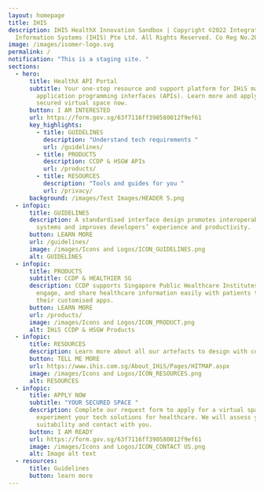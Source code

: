 ```yaml
---
layout: homepage
title: IHIS
description: IHIS HealthX Innovation Sandbox | Copyright ©2022 Integrated Health
  Information Systems (IHIS) Pte Ltd. All Rights Reserved. Co Reg No.200814464H
image: /images/isomer-logo.svg
permalink: /
notification: "This is a staging site. "
sections:
  - hero:
      title: HealthX API Portal
      subtitle: Your one-stop resource and support platform for IHiS managed
        application programming interfaces (APIs). Learn more and apply for a
        secured virtual space now.
      button: I AM INTERESTED
      url: https://form.gov.sg/63f7116ff390580012f9ef61
      key_highlights:
        - title: GUIDELINES
          description: "Understand tech requirements "
          url: /guidelines/
        - title: PRODUCTS
          description: CCDP & HSGW APIs
          url: /products/
        - title: RESOURCES
          description: "Tools and guides for you "
          url: /privacy/
      background: /images/Test Images/HEADER 5.png
  - infopic:
      title: GUIDELINES
      description: A standardised interface design promotes interoperability between
        systems and improves developers’ experience and productivity.
      button: LEARN MORE
      url: /guidelines/
      image: /images/Icons and Logos/ICON_GUIDELINES.png
      alt: GUIDELINES
  - infopic:
      title: PRODUCTS
      subtitle: CCDP & HEALTHIER SG
      description: CCDP supports Singapore Public Healthcare Institutes to digitise,
        engage, and share healthcare information easily with patients through
        their customised apps.
      button: LEARN MORE
      url: /products/
      image: /images/Icons and Logos/ICON_PRODUCT.png
      alt: IHiS CCDP & HSGW Products
  - infopic:
      title: RESOURCES
      description: Learn more about all our artefacts to design with compliance.
      button: TELL ME MORE
      url: https://www.ihis.com.sg/About_IHiS/Pages/HITMAP.aspx
      image: /images/Icons and Logos/ICON_RESOURCES.png
      alt: RESOURCES
  - infopic:
      title: APPLY NOW
      subtitle: "YOUR SECURED SPACE "
      description: Complete our request form to apply for a virtual space to
        experiment your tech solutions for healthcare. We will assess your
        suitability and contact with you.
      button: I AM READY
      url: https://form.gov.sg/63f7116ff390580012f9ef61
      image: /images/Icons and Logos/ICON_CONTACT US.png
      alt: Image alt text
  - resources:
      title: Guidelines
      button: learn more
---
```

